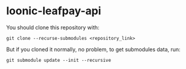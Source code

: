 # loonic-leafpay-api

You should clone this repository with:

```
git clone --recurse-submodules <repository_link>
```

But if you cloned it normally, no problem, to get submodules data, run:

```
git submodule update --init --recursive
```
